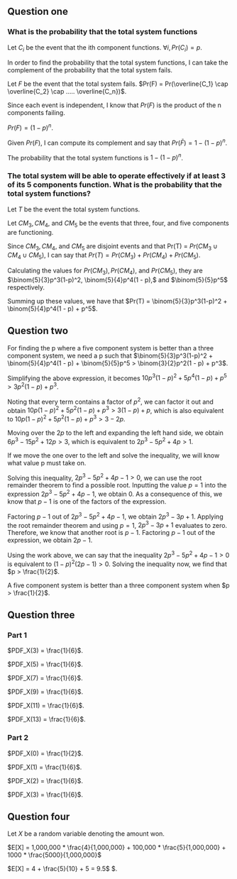## Question one

### What is the probability that the total system functions

Let $C_i$ be the event that the ith component functions. $\forall i, Pr(C_i) = p$.

In order to find the probability that the total system functions, I can take the complement of the probability that
the total system fails.

Let $F$ be the event that the total system fails. $Pr(F) = Pr(\overline{C_1} \cap \overline{C_2} \cap ..... \overline{C_n})$.

Since each event is independent, I know that $Pr(F)$ is the product of the n components failing.

$Pr(F) = (1 - p)^n$.

Given $Pr(F)$, I can compute its complement and say that $Pr(\bar{F}) = 1 - (1 - p)^n$.

The probability that the total system functions is  $1 - (1 - p)^n$.

### The total system will be able to operate effectively if at least 3 of its 5 components function. What is the probability that the total system functions?

Let $T$ be the event the total system functions.

Let $CM_3, CM_4,$ and $CM_5$ be the events that three, four, and five components are functioning.

Since $CM_3, CM_4,$ and $CM_5$ are disjoint events and that Pr(T) = $Pr(CM_3 \cup CM_4 \cup CM_5)$, I can say that
$Pr(T) = Pr(CM_3) + Pr(CM_4) + Pr(CM_5)$.

Calculating the values for $Pr(CM_3), Pr(CM_4)$, and  $Pr(CM_5)$, they are 
$\binom{5}{3}p^3(1-p)^2, \binom{5}{4}p^4(1 - p),$ and $\binom{5}{5}p^5$ respectively.

Summing up these values, we have that $Pr(T) =  \binom{5}{3}p^3(1-p)^2 + \binom{5}{4}p^4(1 - p) + p^5$. 

## Question two

For finding the p where a five component system is better than a three component system, we need a p such that 
$\binom{5}{3}p^3(1-p)^2 + \binom{5}{4}p^4(1 - p) + \binom{5}{5}p^5 > \binom{3}{2}p^2(1 - p) + p^3$. 

Simplifying the above expression, it becomes
$10p^3(1-p)^2 + 5p^4(1 - p) + p^5 > 3p^2(1 - p) + p^3$. 

Noting that every term contains a factor of $p^2$, we can factor it out and obtain
$10p(1-p)^2 + 5p^2(1 - p) + p^3 > 3(1 - p) + p$, which is also equivalent to
$10p(1-p)^2 + 5p^2(1 - p) + p^3 > 3 - 2p$.

Moving over the $2p$ to the left and expanding the left hand side, we obtain
$6p^3 - 15p^2 + 12p > 3$, which is equivalent to
$2p^3 - 5p^2 + 4p > 1$.

If we move the one over to the left and solve the inequality, we will know what value p must take on.

Solving this inequality, $2p^3 - 5p^2 + 4p - 1 > 0$, we can use the root remainder theorem to find a possible 
root. Inputting the value $p = 1$ into the expression $2p^3 - 5p^2 + 4p - 1$, we obtain 0. As a consequence of this,
we know that $p -1$ is one of the factors of the expression.

Factoring $p -1$ out of $2p^3 - 5p^2 + 4p - 1$, we obtain $2p^3 -3p + 1$. Applying the root remainder theorem and 
using $p = 1$,  $2p^3 -3p + 1$ evaluates to zero. Therefore, we know that another root is $p -1$. Factoring $p -1$ 
out of the expression, we obtain $2p - 1$.

Using the work above, we can say that the inequality $2p^3 - 5p^2 + 4p - 1 > 0$ is equivalent to
$(1-p)^2(2p - 1) > 0$. Solving the inequality now, we find that $p > \frac{1}{2}$.

A five component system is better than a three component system when $p > \frac{1}{2}$.

## Question three

### Part 1

$PDF_X(3) = \frac{1}{6}$.

$PDF_X(5) = \frac{1}{6}$.

$PDF_X(7) = \frac{1}{6}$.

$PDF_X(9) = \frac{1}{6}$.

$PDF_X(11) = \frac{1}{6}$.

$PDF_X(13) = \frac{1}{6}$.

### Part 2

$PDF_X(0) = \frac{1}{2}$.

$PDF_X(1) = \frac{1}{6}$.

$PDF_X(2) = \frac{1}{6}$.

$PDF_X(3) = \frac{1}{6}$.

## Question four

Let $X$ be a random variable denoting the amount won.

$E[X] = 1,000,000 * \frac{4}{1,000,000} + 100,000 * \frac{5}{1,000,000} + 1000 * \frac{5000}{1,000,000}$

$E[X] = 4 + \frac{5}{10} + 5 = 9.5\$ $.
